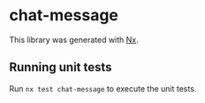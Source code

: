 # chat-message

This library was generated with [Nx](https://nx.dev).

## Running unit tests

Run `nx test chat-message` to execute the unit tests.

